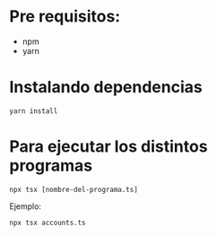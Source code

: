 # Pre requisitos:

- npm
- yarn

# Instalando dependencias
```
yarn install
```

# Para ejecutar los distintos programas

```
npx tsx [nombre-del-programa.ts]
```

Ejemplo:
```
npx tsx accounts.ts
```
